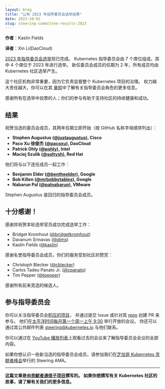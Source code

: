 ```yaml
---
layout: blog
title: "公布 2023 年指导委员会选举结果"
date: 2023-10-02
slug: steering-committee-results-2023
---
```


<!--
layout: blog
title: "Announcing the 2023 Steering Committee Election Results"
date: 2023-10-02
slug: steering-committee-results-2023
-->

<!--
**Author**: Kaslin Fields
-->
**作者**：Kaslin Fields

**译者**：Xin Li(DaoCloud)

<!--
The [2023 Steering Committee Election](https://github.com/kubernetes/community/tree/master/events/elections/2023) is now complete.
The Kubernetes Steering Committee consists of 7 seats, 4 of which were up for election in 2023.
Incoming committee members serve a term of 2 years, and all members are elected by the Kubernetes Community.
-->
[2023 年指导委员会选举](https://github.com/kubernetes/community/tree/master/events/elections/2023)现已完成。
Kubernetes 指导委员会由 7 个席位组成，其中 4 个席位于 2023 年进行选举。
新任委员会成员的任期为 2 年，所有成员均由 Kubernetes 社区选举产生。

<!--
This community body is significant since it oversees the governance of the entire Kubernetes project.
With that great power comes great responsibility. You can learn more about the steering committee’s role in their [charter](https://github.com/kubernetes/steering/blob/master/charter.md).
-->
这个社区机构非常重要，因为它负责监督整个 Kubernetes 项目的治理。
权力越大责任越大，你可以在其
[章程](https://github.com/kubernetes/steering/blob/master/charter.md)中了解有关指导委员会角色的更多信息。

<!--
Thank you to everyone who voted in the election; your participation helps support the community’s continued health and success.
-->
感谢所有在选举中投票的人；你们的参与有助于支持社区的持续健康和成功。

<!--
## Results

Congratulations to the elected committee members whose two year terms begin immediately (listed in alphabetical order by GitHub handle):
-->
## 结果

祝贺当选的委员会成员，其两年任期立即开始（按 GitHub 名称字母顺序列出）：

* **Stephen Augustus ([@justaugustus](https://github.com/justaugustus)), Cisco**
* **Paco Xu 徐俊杰 ([@pacoxu](https://github.com/pacoxu)), DaoCloud**
* **Patrick Ohly ([@pohly](https://github.com/pohly)), Intel**
* **Maciej Szulik ([@soltysh](https://github.com/soltysh)), Red Hat**

<!--
They join continuing members:
-->
他们将与以下连任成员一起工作：

* **Benjamin Elder ([@bentheelder](https://github.com/bentheelder)), Google**
* **Bob Killen ([@mrbobbytables](https://github.com/mrbobbytables)), Google**
* **Nabarun Pal ([@palnabarun](https://github.com/palnabarun)), VMware**

<!--
Stephen Augustus is a returning Steering Committee Member.
-->
Stephen Augustus 是回归的指导委员会成员。

<!--
## Big Thanks!

Thank you and congratulations on a successful election to this round’s election officers:
-->
## 十分感谢！

感谢并祝贺本轮选举官员成功完成选举工作：

* Bridget Kromhout ([@bridgetkromhout](https://github.com/bridgetkromhout))
* Davanum Srinavas ([@dims](https://github.com/dims))
* Kaslin Fields ([@kaslin](https://github.com/kaslin))

<!--
Thanks to the Emeritus Steering Committee Members. Your service is appreciated by the community:
-->
感谢名誉指导委员会成员，你们的服务受到社区的赞赏：

* Christoph Blecker ([@cblecker](https://github.com/cblecker))
* Carlos Tadeu Panato Jr. ([@cpanato](https://github.com/cpanato))
* Tim Pepper ([@tpepper](https://github.com/tpepper))

<!--
And thank you to all the candidates who came forward to run for election.
-->
感谢所有前来竞选的候选人。

<!--
## Get Involved with the Steering Committee

This governing body, like all of Kubernetes, is open to all.
You can follow along with Steering Committee [backlog items](https://github.com/orgs/kubernetes/projects/40) and weigh in by filing an issue or creating a PR against their [repo](https://github.com/kubernetes/steering).
They have an open meeting on [the first Monday at 9:30am PT of every month](https://github.com/kubernetes/steering).
They can also be contacted at their public mailing list steering@kubernetes.io.
-->
## 参与指导委员会

你可以关注指导委员会[积压的项目](https://github.com/orgs/kubernetes/projects/40)，
并通过提交 Issue 或针对其 [repo](https://github.com/kubernetes/steering) 创建 PR 来参与。
他们在[太平洋时间每月第一个周一上午 9:30](https://github.com/kubernetes/steering) 举行开放的会议。
你还可以通过其公共邮件列表 steering@kubernetes.io 与他们联系。

<!--
You can see what the Steering Committee meetings are all about by watching past meetings on the [YouTube Playlist](https://www.youtube.com/playlist?list=PL69nYSiGNLP1yP1B_nd9-drjoxp0Q14qM).

If you want to meet some of the newly elected Steering Committee members, join us for the Steering AMA at the [Kubernetes Contributor Summit in Chicago](https://k8s.dev/summit).
-->
你可以通过在 [YouTube 播放列表](https://www.youtube.com/playlist?list=PL69nYSiGNLP1yP1B_nd9-drjoxp0Q14qM)上观看过去的会议来了解指导委员会会议的全部内容。

如果你想认识一些新当选的指导委员会成员，请参加我们在[芝加哥 Kubernetes 贡献者峰会](https://k8s.dev/summit)举行的 Steering AMA。

---

<!--
_This post was written by the [Contributor Comms Subproject](https://github.com/kubernetes/community/tree/master/communication/contributor-comms).
If you want to write stories about the Kubernetes community, learn more about us._
-->
**这篇文章是由[贡献者通信子项目](https://github.com/kubernetes/community/tree/master/communication/contributor-comms)撰写的。
如果你想撰写有关 Kubernetes 社区的故事，请了解有关我们的更多信息。**
